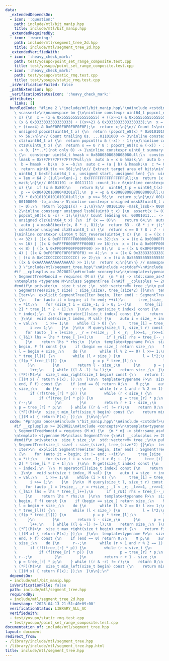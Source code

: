 ```yaml
---
data:
  _extendedDependsOn:
  - icon: ':question:'
    path: include/mtl/bit_manip.hpp
    title: include/mtl/bit_manip.hpp
  _extendedRequiredBy:
  - icon: ':warning:'
    path: include/mtl/segment_tree_2d.hpp
    title: include/mtl/segment_tree_2d.hpp
  _extendedVerifiedWith:
  - icon: ':heavy_check_mark:'
    path: test/yosupo/point_set_range_composite.test.cpp
    title: test/yosupo/point_set_range_composite.test.cpp
  - icon: ':heavy_check_mark:'
    path: test/yosupo/static_rmq.test.cpp
    title: test/yosupo/static_rmq.test.cpp
  _isVerificationFailed: false
  _pathExtension: hpp
  _verificationStatusIcon: ':heavy_check_mark:'
  attributes:
    links: []
  bundledCode: "#line 2 \"include/mtl/bit_manip.hpp\"\n#include <cstdint>\n#include\
    \ <cassert>\n\nnamespace bm {\n\ninline constexpr uint64_t popcnt_e8(uint64_t\
    \ x) {\n  x = (x & 0x5555555555555555) + ((x>>1) & 0x5555555555555555);\n  x =\
    \ (x & 0x3333333333333333) + ((x>>2) & 0x3333333333333333);\n  x = (x & 0x0F0F0F0F0F0F0F0F)\
    \ + ((x>>4) & 0x0F0F0F0F0F0F0F0F);\n  return x;\n}\n// Count 1s\ninline constexpr\
    \ unsigned popcnt(uint64_t x) {\n  return (popcnt_e8(x) * 0x0101010101010101)\
    \ >> 56;\n}\n// Count trailing 0s. ...01101000 -> 3\ninline constexpr unsigned\
    \ ctz(uint64_t x) {\n  return popcnt((x & (-x)) - 1);\n}\ninline constexpr unsigned\
    \ ctz8(uint8_t x) {\n  return x == 0 ? 8 : popcnt_e8((x & (-x)) - 1);\n}\n// [00..0](8bit)\
    \ -> 0, [**..*](not only 0) -> 1\ninline constexpr uint8_t summary(uint64_t x)\
    \ {\n  constexpr uint64_t hmask = 0x8080808080808080ull;\n  constexpr uint64_t\
    \ lmask = 0x7F7F7F7F7F7F7F7Full;\n  auto a = x & hmask;\n  auto b = x & lmask;\n\
    \  b = hmask - b;\n  b = ~b;\n  auto c = (a | b) & hmask;\n  c *= 0x0002040810204081ull;\n\
    \  return uint8_t(c >> 56);\n}\n// Extract target area of bits\ninline constexpr\
    \ uint64_t bextr(uint64_t x, unsigned start, unsigned len) {\n  uint64_t mask\
    \ = len < 64 ? (1ull<<len)-1 : 0xFFFFFFFFFFFFFFFFull;\n  return (x >> start) &\
    \ mask;\n}\n// 00101101 -> 00111111 -count_1s-> 6\ninline constexpr unsigned log2p1(uint8_t\
    \ x) {\n  if (x & 0x80)\n    return 8;\n  uint64_t p = uint64_t(x) * 0x0101010101010101ull;\n\
    \  p -= 0x8040201008040201ull;\n  p = ~p & 0x8080808080808080ull;\n  p = (p >>\
    \ 7) * 0x0101010101010101ull;\n  p >>= 56;\n  return p;\n}\n// 00101100 -mask_mssb->\
    \ 00100000 -to_index-> 5\ninline constexpr unsigned mssb8(uint8_t x) {\n  assert(x\
    \ != 0);\n  return log2p1(x) - 1;\n}\n// 00101100 -mask_lssb-> 00000100 -to_index->\
    \ 2\ninline constexpr unsigned lssb8(uint8_t x) {\n  assert(x != 0);\n  return\
    \ popcnt_e8((x & -x) - 1);\n}\n// Count leading 0s. 00001011... -> 4\ninline constexpr\
    \ unsigned clz(uint64_t x) {\n  if (x == 0)\n    return 64;\n  auto i = mssb8(summary(x));\n\
    \  auto j = mssb8(bextr(x, 8 * i, 8));\n  return 63 - (8 * i + j);\n}\ninline\
    \ constexpr unsigned clz8(uint8_t x) {\n  return x == 0 ? 8 : 7 - mssb8(x);\n\
    }\ninline constexpr uint64_t bit_reverse(uint64_t x) {\n  x = ((x & 0x00000000FFFFFFFF)\
    \ << 32) | ((x & 0xFFFFFFFF00000000) >> 32);\n  x = ((x & 0x0000FFFF0000FFFF)\
    \ << 16) | ((x & 0xFFFF0000FFFF0000) >> 16);\n  x = ((x & 0x00FF00FF00FF00FF)\
    \ << 8) | ((x & 0xFF00FF00FF00FF00) >> 8);\n  x = ((x & 0x0F0F0F0F0F0F0F0F) <<\
    \ 4) | ((x & 0xF0F0F0F0F0F0F0F0) >> 4);\n  x = ((x & 0x3333333333333333) << 2)\
    \ | ((x & 0xCCCCCCCCCCCCCCCC) >> 2);\n  x = ((x & 0x5555555555555555) << 1) |\
    \ ((x & 0xAAAAAAAAAAAAAAAA) >> 1);\n  return x;\n}\n\n} // namespace bm\n#line\
    \ 3 \"include/mtl/segment_tree.hpp\"\n#include <cstddef>\n#include <vector>\n\
    #if __cplusplus >= 202002L\n#include <concepts>\n\ntemplate<typename M>\nconcept\
    \ SegmentTreeMonoid = requires (M m) {\n  {m * m} -> std::same_as<M>;\n};\n#endif\n\
    \ntemplate <typename M>\nclass SegmentTree {\n#if __cplusplus >= 202002L\n  static_assert(SegmentTreeMonoid<M>);\n\
    #endif\n private:\n  size_t size_;\n  std::vector<M> tree_;\n\n public:\n  explicit\
    \ SegmentTree(size_t size) : size_(size), tree_(size*2) {}\n\n  template <typename\
    \ Iter>\n  explicit SegmentTree(Iter begin, Iter end) : SegmentTree(end-begin)\
    \ {\n    for (auto it = begin; it != end; ++it)\n      tree_[size_ + it - begin]\
    \ = *it;\n    for (size_t i = size_-1; i > 0; i--)\n      tree_[i] = tree_[i *\
    \ 2] * tree_[i * 2 + 1];\n  }\n\n  M get(size_t index) const {\n    return tree_[size_\
    \ + index];\n  }\n  M operator[](size_t index) const {\n    return get(index);\n\
    \  }\n\n  void set(size_t index, M val) {\n    auto i = size_ + index;\n    tree_[i]\
    \ = val;\n    i >>= 1;\n    while (i > 0) {\n      tree_[i] = tree_[i*2] * tree_[i*2+1];\n\
    \      i >>= 1;\n    }\n  }\n\n  M query(size_t l, size_t r) const {\n    M lhs,rhs;\n\
    \    for (auto _l = l+size_, _r = r+size_; _l < _r; _l>>=1, _r>>=1) {\n      if\
    \ (_l&1) lhs = lhs * tree_[_l++];\n      if (_r&1) rhs = tree_[--_r] * rhs;\n\
    \    }\n    return lhs * rhs;\n  }\n\n  template<typename F>\n  size_t max_right(size_t\
    \ begin, F f) const {\n    if (begin == size_) return size_;\n    M p;\n    auto\
    \ l = begin + size_;\n    do {\n      while (l % 2 == 0) l >>= 1;\n      if (!f(p\
    \ * tree_[l])) {\n        while (l < size_) {\n          l = l*2;\n          if\
    \ (f(p * tree_[l])) {\n            p = p * tree_[l];\n            l++;\n     \
    \     }\n        }\n        return l - size_;\n      }\n      p = p * tree_[l];\n\
    \      l++;\n    } while ((l & -l) != l);\n    return size_;\n  }\n  template<bool\
    \ (*F)(M)>\n  size_t max_right(size_t begin) const {\n    return find_last(begin,\
    \ [](M x) { return F(x); });\n  }\n\n  template<typename F>\n  size_t min_left(size_t\
    \ end, F f) const {\n    if (end == 0) return 0;\n    M p;\n    auto r = end +\
    \ size_;\n    do {\n      r--;\n      while (r > 1 and r % 2 == 1) r >>= 1;\n\
    \      if (!f(tree_[r] * p)) {\n        while (r < size_) {\n          r = r*2+1;\n\
    \          if (f(tree_[r] * p)) {\n            p = tree_[r] * p;\n           \
    \ r--;\n          }\n        }\n        return r + 1 - size_;\n      }\n     \
    \ p = tree_[r] * p;\n    } while ((r & -r) != r);\n    return 0;\n  }\n  template<bool\
    \ (*F)(M)>\n  size_t min_left(size_t begin) const {\n    return min_left(begin,\
    \ [](M x) { return F(x); });\n  }\n\n};\n"
  code: "#pragma once\n#include \"bit_manip.hpp\"\n#include <cstddef>\n#include <vector>\n\
    #if __cplusplus >= 202002L\n#include <concepts>\n\ntemplate<typename M>\nconcept\
    \ SegmentTreeMonoid = requires (M m) {\n  {m * m} -> std::same_as<M>;\n};\n#endif\n\
    \ntemplate <typename M>\nclass SegmentTree {\n#if __cplusplus >= 202002L\n  static_assert(SegmentTreeMonoid<M>);\n\
    #endif\n private:\n  size_t size_;\n  std::vector<M> tree_;\n\n public:\n  explicit\
    \ SegmentTree(size_t size) : size_(size), tree_(size*2) {}\n\n  template <typename\
    \ Iter>\n  explicit SegmentTree(Iter begin, Iter end) : SegmentTree(end-begin)\
    \ {\n    for (auto it = begin; it != end; ++it)\n      tree_[size_ + it - begin]\
    \ = *it;\n    for (size_t i = size_-1; i > 0; i--)\n      tree_[i] = tree_[i *\
    \ 2] * tree_[i * 2 + 1];\n  }\n\n  M get(size_t index) const {\n    return tree_[size_\
    \ + index];\n  }\n  M operator[](size_t index) const {\n    return get(index);\n\
    \  }\n\n  void set(size_t index, M val) {\n    auto i = size_ + index;\n    tree_[i]\
    \ = val;\n    i >>= 1;\n    while (i > 0) {\n      tree_[i] = tree_[i*2] * tree_[i*2+1];\n\
    \      i >>= 1;\n    }\n  }\n\n  M query(size_t l, size_t r) const {\n    M lhs,rhs;\n\
    \    for (auto _l = l+size_, _r = r+size_; _l < _r; _l>>=1, _r>>=1) {\n      if\
    \ (_l&1) lhs = lhs * tree_[_l++];\n      if (_r&1) rhs = tree_[--_r] * rhs;\n\
    \    }\n    return lhs * rhs;\n  }\n\n  template<typename F>\n  size_t max_right(size_t\
    \ begin, F f) const {\n    if (begin == size_) return size_;\n    M p;\n    auto\
    \ l = begin + size_;\n    do {\n      while (l % 2 == 0) l >>= 1;\n      if (!f(p\
    \ * tree_[l])) {\n        while (l < size_) {\n          l = l*2;\n          if\
    \ (f(p * tree_[l])) {\n            p = p * tree_[l];\n            l++;\n     \
    \     }\n        }\n        return l - size_;\n      }\n      p = p * tree_[l];\n\
    \      l++;\n    } while ((l & -l) != l);\n    return size_;\n  }\n  template<bool\
    \ (*F)(M)>\n  size_t max_right(size_t begin) const {\n    return find_last(begin,\
    \ [](M x) { return F(x); });\n  }\n\n  template<typename F>\n  size_t min_left(size_t\
    \ end, F f) const {\n    if (end == 0) return 0;\n    M p;\n    auto r = end +\
    \ size_;\n    do {\n      r--;\n      while (r > 1 and r % 2 == 1) r >>= 1;\n\
    \      if (!f(tree_[r] * p)) {\n        while (r < size_) {\n          r = r*2+1;\n\
    \          if (f(tree_[r] * p)) {\n            p = tree_[r] * p;\n           \
    \ r--;\n          }\n        }\n        return r + 1 - size_;\n      }\n     \
    \ p = tree_[r] * p;\n    } while ((r & -r) != r);\n    return 0;\n  }\n  template<bool\
    \ (*F)(M)>\n  size_t min_left(size_t begin) const {\n    return min_left(begin,\
    \ [](M x) { return F(x); });\n  }\n\n};\n"
  dependsOn:
  - include/mtl/bit_manip.hpp
  isVerificationFile: false
  path: include/mtl/segment_tree.hpp
  requiredBy:
  - include/mtl/segment_tree_2d.hpp
  timestamp: '2023-04-13 21:51:40+09:00'
  verificationStatus: LIBRARY_ALL_AC
  verifiedWith:
  - test/yosupo/static_rmq.test.cpp
  - test/yosupo/point_set_range_composite.test.cpp
documentation_of: include/mtl/segment_tree.hpp
layout: document
redirect_from:
- /library/include/mtl/segment_tree.hpp
- /library/include/mtl/segment_tree.hpp.html
title: include/mtl/segment_tree.hpp
---
```

